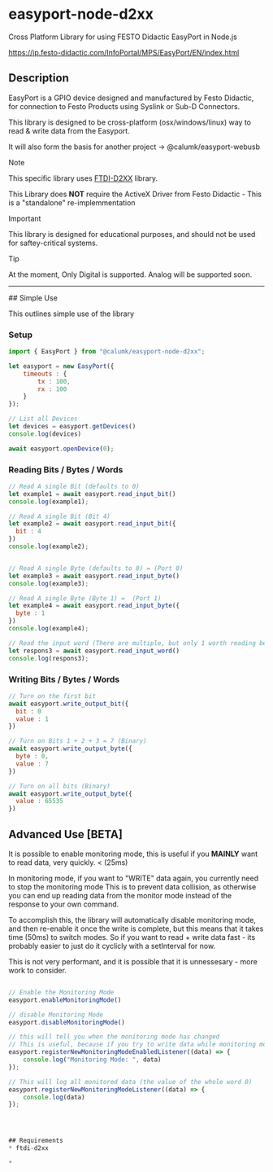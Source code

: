 # easyport-node-d2xx
Cross Platform Library for using FESTO Didactic EasyPort in Node.js

https://ip.festo-didactic.com/InfoPortal/MPS/EasyPort/EN/index.html

## Description

EasyPort is a GPIO device designed and manufactured by Festo Didactic, for connection to Festo Products using Syslink or Sub-D Connectors.

This library is designed to be cross-platform (osx/windows/linux) way to read & write data from the Easyport.

It will also form the basis for another project -> @calumk/easyport-webusb

> [!NOTE]
> This specific library uses [FTDI-D2XX](https://github.com/motla/ftdi-d2xx) library.
> 
> This Library does **NOT** require the ActiveX Driver from Festo Didactic - This is a "standalone" re-implemmentation


> [!IMPORTANT]
> This library is designed for educational purposes, and should not be used for saftey-critical systems. 


> [!TIP]
> At the moment, Only Digital is supported.
> Analog will be supported soon.



---


## Simple Use

This outlines simple use of the library

### Setup
```js
import { EasyPort } from "@calumk/easyport-node-d2xx";

let easyport = new EasyPort({
    timeouts : {
        tx : 100,
        rx : 100
    }
});

// List all Devices
let devices = easyport.getDevices()
console.log(devices)

await easyport.openDevice(0);

```

### Reading Bits / Bytes / Words
```js
// Read A single Bit (defaults to 0)
let example1 = await easyport.read_input_bit()
console.log(example1);

// Read A single Bit (Bit 4)
let example2 = await easyport.read_input_bit({
  bit : 4
})
console.log(example2);


// Read A single Byte (defaults to 0) = (Port 0)
let example3 = await easyport.read_input_byte()
console.log(example3);

// Read A single Byte (Byte 1) =  (Port 1)
let example4 = await easyport.read_input_byte({
  byte : 1
})
console.log(example4);

// Read the input word (There are multiple, but only 1 worth reading because this is Port 1 + Port 2)
let respons3 = await easyport.read_input_word()
console.log(respons3);
```


###  Writing Bits / Bytes / Words 
```js
// Turn on the first bit
await easyport.write_output_bit({
  bit : 0
  value : 1
})

// Turn on Bits 1 + 2 + 3 = 7 (Binary)
await easyport.write_output_byte({
  byte : 0,
  value : 7
})

// Turn on all bits (Binary)
await easyport.write_output_byte({
  value : 65535
})
```


## Advanced Use [BETA]

It is possible to enable monitoring mode, this is useful if you **MAINLY** want to read data, very quickly. < (25ms)

In monitoring mode, if you want to "WRITE" data again, you currently need to stop the monitoring mode
This is to prevent data collision, as otherwise you can end up reading data from the monitor mode instead of the response to your own command.

To accomplish this, the library will automatically disable monitoring mode, and then re-enable it once the write is complete, but this means that it takes time (50ms) to switch modes. 
So if you want to read + write data fast - its probably easier to just do it cyclicly with a setInterval for now.

This is not very performant, and it is possible that it is unnessesary - more work to consider.


```js

// Enable the Monitoring Mode
easyport.enableMonitoringMode()

// disable Monitoring Mode
easyport.disableMonitoringMode()

// this will tell you when the monitoring mode has changed
// This is useful, because if you try to write data while monitoring mode is on, it will be automatically disabled, and then re-endabled.
easyport.registerNewMonitoringModeEnabledListener((data) => {
    console.log("Monitoring Mode: ", data)
});

// This will log all monitored data (the value of the whole word 0)
easyport.registerNewMonitoringModeListener((data) => {
    console.log(data)
});




## Requirements
* ftdi-d2xx

* 

